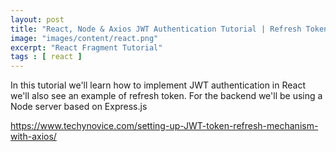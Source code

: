 ```yaml
---
layout: post
title: "React, Node & Axios JWT Authentication Tutorial | Refresh Token Example & Node Express Backend"
image: "images/content/react.png"
excerpt: "React Fragment Tutorial" 
tags : [ react ]
---
```


In this tutorial we'll learn how to implement JWT authentication in React we'll also see an example of refresh token. For the backend we'll be using a Node server based on Express.js 

https://www.techynovice.com/setting-up-JWT-token-refresh-mechanism-with-axios/